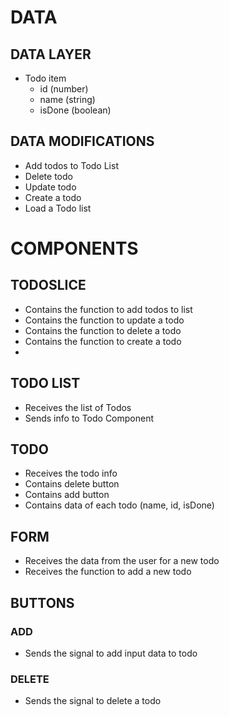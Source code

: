 # DATA

## DATA LAYER

- Todo item
  - id (number)
  - name (string)
  - isDone (boolean)

## DATA MODIFICATIONS

- Add todos to Todo List
- Delete todo
- Update todo
- Create a todo
- Load a Todo list

# COMPONENTS

## TODOSLICE

- Contains the function to add todos to list
- Contains the function to update a todo
- Contains the function to delete a todo
- Contains the function to create a todo
-

## TODO LIST

- Receives the list of Todos
- Sends info to Todo Component

## TODO

- Receives the todo info
- Contains delete button
- Contains add button
- Contains data of each todo (name, id, isDone)

## FORM

- Receives the data from the user for a new todo
- Receives the function to add a new todo

## BUTTONS

### ADD

- Sends the signal to add input data to todo

### DELETE

- Sends the signal to delete a todo
